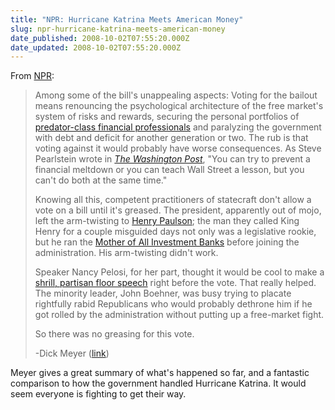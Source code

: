 ```yaml
---
title: "NPR: Hurricane Katrina Meets American Money"
slug: npr-hurricane-katrina-meets-american-money
date_published: 2008-10-02T07:55:20.000Z
date_updated: 2008-10-02T07:55:20.000Z
---
```


From [NPR](http://www.npr.org/templates/story/story.php?storyId=95259006):

> Among some of the bill's unappealing aspects: Voting for the bailout means renouncing the psychological architecture of the free market's system of risks and rewards, securing the personal portfolios of [predator-class financial professionals](http://www.npr.org/templates/story/story.php?storyId=95013900) and paralyzing the government with debt and deficit for another generation or two. The rub is that voting against it would probably have worse consequences. As Steve Pearlstein wrote in [*The Washington Post*](http://www.washingtonpost.com/wp-dyn/content/article/2008/09/25/AR2008092504311.html), "You can try to prevent a financial meltdown or you can teach Wall Street a lesson, but you can't do both at the same time."
> 
> Knowing all this, competent practitioners of statecraft don't allow a vote on a bill until it's greased. The president, apparently out of mojo, left the arm-twisting to [Henry Paulson](http://www.npr.org/templates/story/story.php?storyId=95157373); the man they called King Henry for a couple misguided days not only was a legislative rookie, but he ran the [Mother of All Investment Banks](http://www2.goldmansachs.com/our-firm/about-us/index.html) before joining the administration. His arm-twisting didn't work.
> 
> Speaker Nancy Pelosi, for her part, thought it would be cool to make a [shrill, partisan floor speech](http://www.npr.org/blogs/money/2008/09/time_for_pointing_fingers.html) right before the vote. That really helped. The minority leader, John Boehner, was busy trying to placate rightfully rabid Republicans who would probably dethrone him if he got rolled by the administration without putting up a free-market fight.
> 
> So there was no greasing for this vote.
> 
> -Dick Meyer ([link](http://www.npr.org/templates/story/story.php?storyId=95259006))

Meyer gives a great summary of what's happened so far, and a fantastic comparison to how the government handled Hurricane Katrina. It would seem everyone is fighting to get their way.
